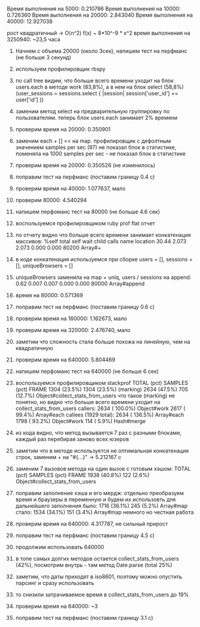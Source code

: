 Время выполнения на 5000: 0.210786
Время выполнения на 10000: 0.726360
Время выполнения на 20000: 2.843040
Время выполнения на 40000: 12.927038

рост квадратичный -> O(n^2)
f(x) ~ 8*10^-9 * x^2
время выполнения на 3250940: ~23,5 часа

1) Начнем с объема 20000 (около 3сек), напишем тест на перфманс (не больше 3 секунд)
2) используем профилировщик rbspy
3) по call tree видим, что больше всего времени уходит на блок users.each в методе work (83,8%), а в нем на блок select (58,8%) (user_sessions = sessions.select { |session| session['user_id'] == user['id'] })
4) заменим метод select на предварительную группировку по пользователям. теперь блок users.each занимает 2% времени
5) проверим время на 20000: 0.350901
5) заменим each + [] << на map. профилировщик с дефолтным значением samples per sec (97) не показал блок в статистике, поменяла на 1000 samples per sec - не показал блок в статистике
5) проверим время на 20000: 0.350526 (не изменилось)
6) поправим тест на перфманс (поставим границу 0.4 с)

1) проверим время на 40000: 1.077637, мало
2) проверим 80000: 4.540294
3) напишем перфоманс тест на 80000 (не больше 4.6 сек)
4) воспользуемся профилировщиком ruby prof flat отчет
5) по отчету видно что больше всего времени занимает конкатенация массивов:
   %self      total      self      wait     child     calls  name                           location
   30.44      2.073     2.073     0.000     0.000    80200   Array#+
6) в коде конкатенация используемся при сборке users = [], sessions = [], uniqueBrowsers = []
7) uniqueBrowsers заменила на map + uniq, users / sessions на append:
   0.62      0.007     0.007     0.000     0.000    80000   Array#append
8) время на 80000: 0.571369
9) поправим тест на перфманс (поставим границу 0.6 с)

1) проверим время на 160000: 1.162673, мало
2) проверим время на 320000: 2.476740, мало
3) заметим что сложность стала больше похожа на линейную, чем на квадратичную
3) проверим время на 640000: 5.804469
4) напишем перфоманс тест на 640000 (не больше 6 сек)
5) воспользуемся профилировщиком stackprof
   TOTAL    (pct)     SAMPLES    (pct)     FRAME
   1304  (23.5%)        1304  (23.5%)     (marking)
   2634  (47.5%)         705  (12.7%)     Object#collect_stats_from_users
что такое (marking) не понятно, но видно что больше всего времени уходит на collect_stats_from_users
   callers:
   2634  (  100.0%)  Object#work
   2617  (   99.4%)  Array#each
   callees (1929 total):
   2634  (  136.5%)  Array#each
   1798  (   93.2%)  Object#work
   114  (    5.9%)  Hash#merge

6) из кода видно, что метод вызывается 7 раз с разными блоками, каждый раз перебирая заново всех юзеров
7) заметим что в методе используется не оптимальная конкатенация строк, заменим + на "#{...}" -> 5.212167 c
8) заменим 7 вызовов метода на один вызов с готовым хэшом:
   TOTAL    (pct)     SAMPLES    (pct)     FRAME
   1938  (40.8%)         122   (2.6%)     Object#collect_stats_from_users
9) поправим заполнение хэша и его мердж: отдельно преобразуем время и браузеры в переменную и будем их использовть для дальнейшего заполнения
было: 1716  (36.1%)         245   (5.2%)     Array#map
стало:  1534  (34.1%)         151   (3.4%)     Array#map
немного но честная работа
10) проверим время на 640000: 4.317787, не сильный прирост
11) поправим тест на перфманс (поставим границу 4.5 с)

1) продолжим использовать 640000
2) в топе самых долгих методов остается collect_stats_from_users (42%), посмотрим внутрь - там метод Date.parse (total 25%)
3) заметим, что даты приходят в iso8601, поэтому можно опустить парсинг и сразу использовать
4) то снизили затрачиваемое время в collect_stats_from_users до 19%
5) проверим время на 640000: ~3
6) поправим тест на перфманс (поставим границу 3.1 с)